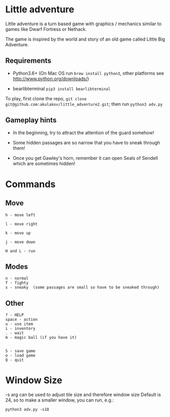 # Little adventure

Little adventure is a turn based game with graphics / mechanics similar to games like Dwarf Fortress or Nethack.

The game is inspired by the world and story of an old game called Little Big Adventure.

Requirements
---

- Python3.6+  (On Mac OS run `brew install python3`, other platforms see http://www.python.org/downloads/)

- bearlibterminal
    `pip3 install bearlibterminal`

To play, first clone the repo, `git clone git@github.com:akulakov/little_adventure2.git`; then run `python3 adv.py`

## Gameplay hints

 - In the beginning, try to attract the attention of the guard somehow!

 - Some hidden passages are so narrow that you have to sneak through them!

 - Once you get Gawley's horn, remember it can open Seals of Sendell which are sometimes hidden!

# Commands

## Move

    h - move left

    l - move right

    k - move up

    j - move down

    H and L - run

## Modes

    n - normal
    f - fighty
    s - sneaky  (some passages are small so have to be sneaked through)


## Other

    ? - HELP
    space - action
    u - use item
    i - inventory
    . - wait
    m - magic ball (if you have it)


    S - save game
    o - load game
    Q - quit

# Window Size

-s arg can be used to adjust tile size and therefore window size
Default is 24, so to make a smaller window, you can run, e.g.:

    python3 adv.py -s18
